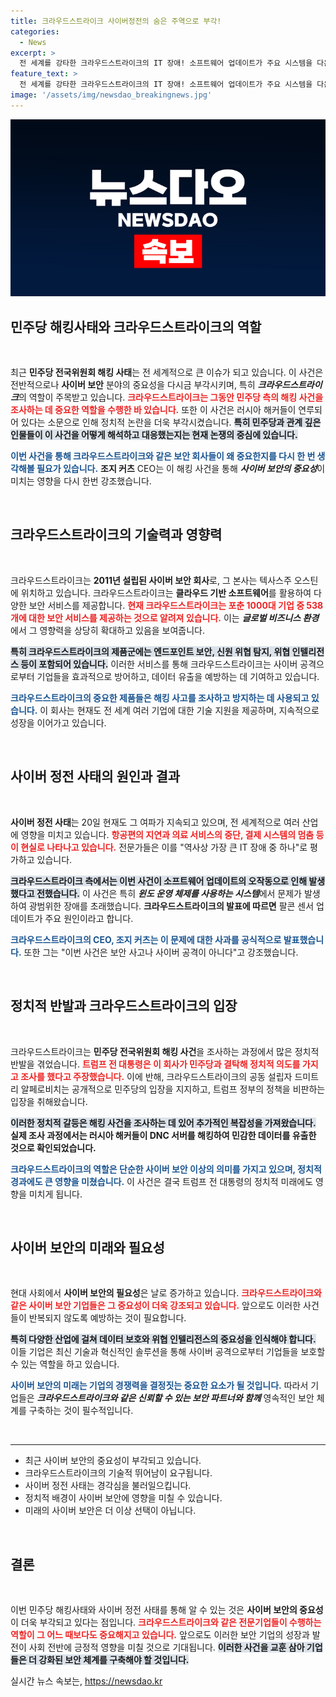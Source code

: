 ```yaml
---
title: 크라우드스트라이크 사이버정전의 숨은 주역으로 부각!
categories:
  - News
excerpt: >
  전 세계를 강타한 크라우드스트라이크의 IT 장애! 소프트웨어 업데이트가 주요 시스템을 다운시키며 항공과 의료 서비스에까지 악영향. CEO는 사과하며 문제 해결에 나섰지만, 전문가들은 이번 사태를 역사상 가장 큰 IT 장애 중 하나로 평가하고 있다. 클릭해 자세히 알아보세요!
feature_text: >
  전 세계를 강타한 크라우드스트라이크의 IT 장애! 소프트웨어 업데이트가 주요 시스템을 다운시키며 항공과 의료 서비스에까지 악영향. CEO는 사과하며 문제 해결에 나섰지만, 전문가들은 이번 사태를 역사상 가장 큰 IT 장애 중 하나로 평가하고 있다. 클릭해 자세히 알아보세요!
image: '/assets/img/newsdao_breakingnews.jpg'
---
```


<p><img src="/assets/img/newsdao_breakingnews.jpg" alt="ontimetimes 속보" /></p>

<h2 data-ke-size="size26">민주당 해킹사태와 크라우드스트라이크의 역할</h2>

<p data-ke-size="size16">&nbsp;</p>

<p>최근 <strong>민주당 전국위원회 해킹 사태</strong>는 전 세계적으로 큰 이슈가 되고 있습니다. 이 사건은 전반적으로나 <strong>사이버 보안</strong> 분야의 중요성을 다시금 부각시키며, 특히 <strong><em>크라우드스트라이크</em></strong>의 역할이 주목받고 있습니다. <b><span style="color: #ee2323;">크라우드스트라이크는 그동안 민주당 측의 해킹 사건을 조사하는 데 중요한 역할을 수행한 바 있습니다.</span></b> 또한 이 사건은 러시아 해커들이 연루되어 있다는 소문으로 인해 정치적 논란을 더욱 부각시켰습니다. <b><span style="background-color: #21538527;">특히 민주당과 관계 깊은 인물들이 이 사건을 어떻게 해석하고 대응했는지는 현재 논쟁의 중심에 있습니다.</span></b></p>

<p><b><span style="color: #1a5490;">이번 사건을 통해 크라우드스트라이크와 같은 보안 회사들이 왜 중요한지를 다시 한 번 생각해볼 필요가 있습니다.</span></b> <strong>조지 커츠</strong> CEO는 이 해킹 사건을 통해 <strong><em>사이버 보안의 중요성</em></strong>이 미치는 영향을 다시 한번 강조했습니다.</p>

<p data-ke-size="size16">&nbsp;</p>

<h2 data-ke-size="size26">크라우드스트라이크의 기술력과 영향력</h2>

<p data-ke-size="size16">&nbsp;</p>

<p>크라우드스트라이크는 <strong>2011년 설립된 사이버 보안 회사</strong>로, 그 본사는 텍사스주 오스틴에 위치하고 있습니다. 크라우드스트라이크는 <strong>클라우드 기반 소프트웨어</strong>를 활용하여 다양한 보안 서비스를 제공합니다. <b><span style="color: #ee2323;">현재 크라우드스트라이크는 포춘 1000대 기업 중 538개에 대한 보안 서비스를 제공하는 것으로 알려져 있습니다.</span></b> 이는 <strong><em>글로벌 비즈니스 환경</em></strong>에서 그 영향력을 상당히 확대하고 있음을 보여줍니다.</p>

<p><b><span style="background-color: #21538527;">특히 크라우드스트라이크의 제품군에는 엔드포인트 보안, 신원 위협 탐지, 위협 인텔리전스 등이 포함되어 있습니다.</span></b> 이러한 서비스를 통해 크라우드스트라이크는 사이버 공격으로부터 기업들을 효과적으로 방어하고, 데이터 유출을 예방하는 데 기여하고 있습니다.</p>

<p><b><span style="color: #1a5490;">크라우드스트라이크의 중요한 제품들은 해킹 사고를 조사하고 방지하는 데 사용되고 있습니다.</span></b> 이 회사는 현재도 전 세계 여러 기업에 대한 기술 지원을 제공하며, 지속적으로 성장을 이어가고 있습니다.</p>

<p data-ke-size="size16">&nbsp;</p>

<h2 data-ke-size="size26">사이버 정전 사태의 원인과 결과</h2>

<p data-ke-size="size16">&nbsp;</p>

<p><strong>사이버 정전 사태</strong>는 20일 현재도 그 여파가 지속되고 있으며, 전 세계적으로 여러 산업에 영향을 미치고 있습니다. <b><span style="color: #ee2323;">항공편의 지연과 의료 서비스의 중단, 결제 시스템의 멈춤 등이 현실로 나타나고 있습니다.</span></b> 전문가들은 이를 "역사상 가장 큰 IT 장애 중 하나"로 평가하고 있습니다.</p>

<p><b><span style="background-color: #21538527;">크라우드스트라이크 측에서는 이번 사건이 소프트웨어 업데이트의 오작동으로 인해 발생했다고 전했습니다.</span></b> 이 사건은 특히 <strong><em>윈도 운영 체제를 사용하는 시스템</em></strong>에서 문제가 발생하여 광범위한 장애를 초래했습니다. <strong>크라우드스트라이크의 발표에 따르면</strong> 팔콘 센서 업데이트가 주요 원인이라고 합니다.</p>

<p><b><span style="color: #1a5490;">크라우드스트라이크의 CEO, 조지 커츠는 이 문제에 대한 사과를 공식적으로 발표했습니다.</span></b> 또한 그는 "이번 사건은 보안 사고나 사이버 공격이 아니다"고 강조했습니다. </p>

<p data-ke-size="size16">&nbsp;</p>

<h2 data-ke-size="size26">정치적 반발과 크라우드스트라이크의 입장</h2>

<p data-ke-size="size16">&nbsp;</p>

<p>크라우드스트라이크는 <strong>민주당 전국위원회 해킹 사건</strong>을 조사하는 과정에서 많은 정치적 반발을 겪었습니다. <b><span style="color: #ee2323;">트럼프 전 대통령은 이 회사가 민주당과 결탁해 정치적 의도를 가지고 조사를 했다고 주장했습니다.</span></b> 이에 반해, 크라우드스트라이크의 공동 설립자 드미트리 알페로비치는 공개적으로 민주당의 입장을 지지하고, 트럼프 정부의 정책을 비판하는 입장을 취해왔습니다.</p>

<p><b><span style="background-color: #21538527;">이러한 정치적 갈등은 해킹 사건을 조사하는 데 있어 추가적인 복잡성을 가져왔습니다.</span></b> <strong>실제 조사 과정에서는 러시아 해커들이 DNC 서버를 해킹하여 민감한 데이터를 유출한 것으로 확인되었습니다.</strong></p>

<p><b><span style="color: #1a5490;">크라우드스트라이크의 역할은 단순한 사이버 보안 이상의 의미를 가지고 있으며, 정치적 경과에도 큰 영향을 미쳤습니다.</span></b> 이 사건은 결국 트럼프 전 대통령의 정치적 미래에도 영향을 미치게 됩니다.</p>

<p data-ke-size="size16">&nbsp;</p>

<h2 data-ke-size="size26">사이버 보안의 미래와 필요성</h2>

<p data-ke-size="size16">&nbsp;</p>

<p>현대 사회에서 <strong>사이버 보안의 필요성</strong>은 날로 증가하고 있습니다. <b><span style="color: #ee2323;">크라우드스트라이크와 같은 사이버 보안 기업들은 그 중요성이 더욱 강조되고 있습니다.</span></b> 앞으로도 이러한 사건들이 반복되지 않도록 예방하는 것이 필요합니다.</p>

<p><b><span style="background-color: #21538527;">특히 다양한 산업에 걸쳐 데이터 보호와 위협 인텔리전스의 중요성을 인식해야 합니다.</span></b> 이들 기업은 최신 기술과 혁신적인 솔루션을 통해 사이버 공격으로부터 기업들을 보호할 수 있는 역할을 하고 있습니다.</p>

<p><b><span style="color: #1a5490;">사이버 보안의 미래는 기업의 경쟁력을 결정짓는 중요한 요소가 될 것입니다.</span></b> 따라서 기업들은 <strong><em>크라우드스트라이크와 같은 신뢰할 수 있는 보안 파트너와 함께</em></strong> 영속적인 보안 체계를 구축하는 것이 필수적입니다.</p>

<p data-ke-size="size16">&nbsp;</p>

<hr>

<ul>
<li>최근 사이버 보안의 중요성이 부각되고 있습니다.</li>
<li>크라우드스트라이크의 기술적 뛰어남이 요구됩니다.</li>
<li>사이버 정전 사태는 경각심을 불러일으킵니다.</li>
<li>정치적 배경이 사이버 보안에 영향을 미칠 수 있습니다.</li>
<li>미래의 사이버 보안은 더 이상 선택이 아닙니다.</li>
</ul>

<p data-ke-size="size16">&nbsp;</p> 

<h2 data-ke-size="size26">결론</h2>

<p data-ke-size="size16">&nbsp;</p>

<p>이번 민주당 해킹사태와 사이버 정전 사태를 통해 알 수 있는 것은 <strong>사이버 보안의 중요성</strong>이 더욱 부각되고 있다는 점입니다. <b><span style="color: #ee2323;">크라우드스트라이크와 같은 전문기업들이 수행하는 역할이 그 어느 때보다도 중요해지고 있습니다.</span></b> 앞으로도 이러한 보안 기업의 성장과 발전이 사회 전반에 긍정적 영향을 미칠 것으로 기대됩니다. <b><span style="background-color: #21538527;">이러한 사건을 교훈 삼아 기업들은 더 강화된 보안 체계를 구축해야 할 것입니다.</span></b></p>
실시간 뉴스 속보는, <a href="https://newsdao.kr" rel="dofollow">https://newsdao.kr</a>


